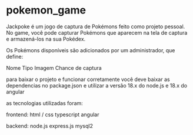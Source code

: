 # pokemon_game

Jackpoke é um jogo de captura de Pokémons feito como projeto pessoal. No game, você pode capturar Pokémons que aparecem na tela de captura e armazená-los na sua Pokédex.

Os Pokémons disponíveis são adicionados por um administrador, que define:

Nome
Tipo
Imagem
Chance de captura

para baixar o projeto e funcionar corretamente você deve baixar as dependencias no package.json e utilizar a versão 18.x do node.js e 18.x do angular

as tecnologias utilizadas foram: 

frontend:
  html / css
  typescript
  angular

backend:
  node.js
  express.js
  mysql2

